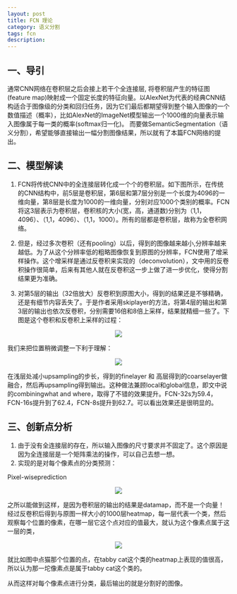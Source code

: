 ```yaml
---
layout: post
title: FCN 理论
category: 语义分割
tags: fcn
description:
---
```


## 一、导引
通常CNN网络在卷积层之后会接上若干个全连接层, 将卷积层产生的特征图(feature map)映射成一个固定长度的特征向量。以AlexNet为代表的经典CNN结构适合于图像级的分类和回归任务，因为它们最后都期望得到整个输入图像的一个数值描述（概率），比如AlexNet的ImageNet模型输出一个1000维的向量表示输入图像属于每一类的概率(softmax归一化)。
而要做SemanticSegmentation（语义分割），希望能够直接输出一幅分割图像结果，所以就有了本篇FCN网络的提出。

## 二、模型解读

1. FCN将传统CNN中的全连接层转化成一个个的卷积层。如下图所示，在传统的CNN结构中，前5层是卷积层，第6层和第7层分别是一个长度为4096的一维向量，第8层是长度为1000的一维向量，分别对应1000个类别的概率。FCN将这3层表示为卷积层，卷积核的大小(宽，高，通道数)分别为（1,1，4096）、（1,1，4096）、（1,1，1000）。所有的层都是卷积层，故称为全卷积网络。

2. 但是，经过多次卷积（还有pooling）以后，得到的图像越来越小,分辨率越来越低。为了从这个分辨率低的粗略图像恢复到原图的分辨率，FCN使用了增采样操作。这个增采样是通过反卷积来实现的（deconvolution），文中用的反卷积操作很简单，后来有其他人就在反卷积这一步上做了进一步优化，使得分割结果更为准确。

3. 对第5层的输出（32倍放大）反卷积到原图大小，得到的结果还是不够精确，还是有细节内容丢失了。于是作者采用skiplayer的方法，将第4层的输出和第3层的输出也依次反卷积，分别需要16倍和8倍上采样，结果就精细一些了。下图是这个卷积和反卷积上采样的过程：

<div style="text-align:center">

<img src="https://raw.githubusercontent.com/chiemon/chiemon.github.io/master/img/FCN/1.png"/>

</div>

我们来把位置稍微调整一下利于理解：

<div style="text-align:center">

<img src="https://raw.githubusercontent.com/chiemon/chiemon.github.io/master/img/FCN/2.png"/>

</div>

在浅层处减小upsampling的步长，得到的finelayer 和 高层得到的coarselayer做融合，然后再upsampling得到输出。这种做法兼顾local和global信息，即文中说的combiningwhat and where，取得了不错的效果提升。FCN-32s为59.4，FCN-16s提升到了62.4，FCN-8s提升到62.7。可以看出效果还是很明显的。

## 三、创新点分析

1. 由于没有全连接层的存在，所以输入图像的尺寸要求并不固定了。这个原因是因为全连接层是一个矩阵乘法的操作，可以自己去想一想。
2. 实现的是对每个像素点的分类预测：

Pixel-wiseprediction

<div style="text-align:center">

<img src="https://raw.githubusercontent.com/chiemon/chiemon.github.io/master/img/FCN/3.png"/>

</div>

之所以能做到这样，是因为卷积层的输出的结果是datamap，而不是一个向量！经过反卷积后得到与原图一样大小的1000层heatmap，每一层代表一个类，然后观察每个位置的像素，在哪一层它这个点对应的值最大，就认为这个像素点属于这一层的类，

<div style="text-align:center">

<img src="https://raw.githubusercontent.com/chiemon/chiemon.github.io/master/img/FCN/4.png"/>

</div>

就比如图中点猫那个位置的点，在tabby cat这个类的heatmap上表现的值很高，所以认为那一坨像素点是属于tabby cat这个类的。

从而这样对每个像素点进行分类，最后输出的就是分割好的图像。